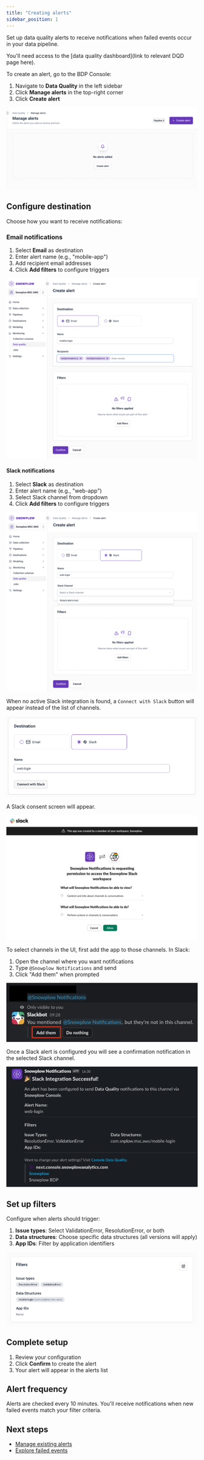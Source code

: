 ```yaml
---
title: "Creating alerts"
sidebar_position: 1
---
```


Set up data quality alerts to receive notifications when failed events occur in your data pipeline.


You'll need access to the [data quality dashboard](link to relevant DQD page here).

To create an alert, go to the BDP Console:
1. Navigate to **Data Quality** in the left sidebar
2. Click **Manage alerts** in the top-right corner
3. Click **Create alert**

![Create alert form](images/dq_create_alert.png)

## Configure destination

Choose how you want to receive notifications:

### Email notifications

1. Select **Email** as destination
2. Enter alert name (e.g., "mobile-app")
3. Add recipient email addresses
4. Click **Add filters** to configure triggers

![Email destination configuration](images/dq_create_email_alert.png)

#### Slack notifications

1. Select **Slack** as destination
2. Enter alert name (e.g., "web-app")
3. Select Slack channel from dropdown
4. Click **Add filters** to configure triggers

![Slack destination configuration](images/dq_create_slack_alert.png)

When no active Slack integration is found, a `Connect with Slack` button will appear instead of the list of channels.

![Connect to Slack](images/dq_connect_slack.png)

A Slack consent screen will appear.

![Slack consent](images/dq_slack.png)

To select channels in the UI, first add the app to those channels. In Slack:

1. Open the channel where you want notifications
2. Type `@Snowplow Notifications` and send
3. Click "Add them" when prompted

![Invite to Slack](images/dq_slack_invite.png)

Once a Slack alert is configured you will see a confirmation notification in the selected Slack channel.

![Slack confirmation](images/dq_slack_confirmation.png)

## Set up filters

Configure when alerts should trigger:

1. **Issue types**: Select ValidationError, ResolutionError, or both
2. **Data structures**: Choose specific data structures (all versions will apply)
3. **App IDs**: Filter by application identifiers

![Filter configuration](images/dq_filters.png)

## Complete setup

1. Review your configuration
2. Click **Confirm** to create the alert
3. Your alert will appear in the alerts list

## Alert frequency

Alerts are checked every 10 minutes. You'll receive notifications when new failed events match your filter criteria.

## Next steps

- [Manage existing alerts](/docs/data-product-studio/data-quality/failed-events/monitoring-failed-events/alerts/data-quality-alerts/managing-alerts/index.md)
- [Explore failed events](/docs/data-product-studio/data-quality/failed-events/exploring-failed-events/index.md)
